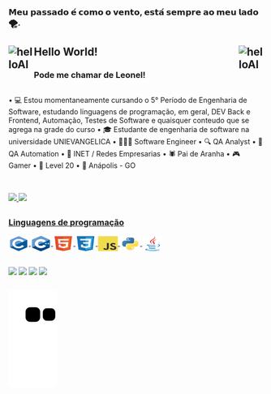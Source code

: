 <h3> 𝗠𝗲𝘂 𝗽𝗮𝘀𝘀𝗮𝗱𝗼 𝗲́ 𝗰𝗼𝗺𝗼 𝗼 𝘃𝗲𝗻𝘁𝗼, 𝗲𝘀𝘁𝗮́ 𝘀𝗲𝗺𝗽𝗿𝗲 𝗮𝗼 𝗺𝗲𝘂 𝗹𝗮𝗱𝗼 🌪️.
 
## Hello World! <img align="left" alt="helloAle" height="50" width="50" src="https://media.giphy.com/media/l2JI9STocBUNT3zA4/giphy.gif"> <img align="right" alt="helloAle" height="50" width="50" src="https://media.giphy.com/media/l2JI9STocBUNT3zA4/giphy.gif"> 
 
<h3> Pode me chamar de Leonel! </h3>

##

•	💻 Estou momentaneamente cursando o 5° Período de Engenharia de Software, estudando linguagens de programação, em geral, DEV Back e Frontend, Automação, Testes de Software e quaisquer conteudo que se agrega na grade do curso
•	🎓 Estudante de engenharia de software na universidade UNIEVANGELICA
•	👨🏻‍💻 Software Engineer
•	🔍 QA Analyst
•	🤖 QA Automation
•	💼 INET / Redes Empresarias
•	🕷  Pai de Aranha
•	🎮 Gamer
•	🏮 Level 20
•	📍  Anápolis - GO

##

 <div align="left">
   <a href="https://github.com/helloLeo"> <br>
    <img height="160em" src="https://github-readme-stats.vercel.app/api?username=helloLeo&show_icons=true&theme=nord&include_all_commits=true&count_private=true"/>
    <img height="160em" src="https://github-readme-stats.vercel.app/api/top-langs/?username=helloLeo&layout=compact&langs_count=7&theme=nord"/>
 </div> 
   
 ##
 <div align="left">
 <h3> Linguagens de programação </h3>
   <div style="display: inline_block">
    <img align="center" alt="ale-C" height="30" width="40" src="https://raw.githubusercontent.com/devicons/devicon/master/icons/c/c-original.svg">
    <img align="center" alt="ale-cplusplus" height="30" width="40" src="https://raw.githubusercontent.com/devicons/devicon/master/icons/cplusplus/cplusplus-original.svg">
    <img align="center" alt="ale-HTML" height="30" width="40" src="https://raw.githubusercontent.com/devicons/devicon/master/icons/html5/html5-original.svg">
    <img align="center" alt="ale-CSS" height="30" width="40" src="https://raw.githubusercontent.com/devicons/devicon/master/icons/css3/css3-original.svg">
    <img align="center" alt="ale-js" height="30" width="40" src="https://raw.githubusercontent.com/devicons/devicon/master/icons/javascript/javascript-original.svg">
    <img align="center" alt="ale-py" height="30" width="40" src="https://raw.githubusercontent.com/devicons/devicon/master/icons/python/python-original.svg">
    <img align="center" alt="ale-java" height="30" width="40" src="https://raw.githubusercontent.com/devicons/devicon/master/icons/java/java-original.svg">

  </div>  
  
  ##
   <div>
        <div align="left">
        <a text align="left" href = "mailto:DouglasLuis2017@outlook.com.br">
         <img align="center" src="https://img.shields.io/badge/-Gmail-%23333?style=for-the-badge&logo=gmail&logoColor=white"   target="_blank"></a>
        <a text align="left" href="https://www.linkedin.com/in/douglas-leonel-482029209/" target="_blank">
         <img align="center" src="https://img.shields.io/badge/-LinkedIn-%230077B5?style=for-the-badge&logo=linkedin&logoColor=white" target="_blank"></a> 
        <a href="https://discord.gg/63embghu" target="_blank">
         <img align="center" src="https://img.shields.io/badge/Discord-7289DA?style=for-the-badge&logo=discord&logoColor=white" target="_blank"></a> 
        <a href="https://www.instagram.com/leonelzind_/" target="_blank">
         <img align="center" src="https://img.shields.io/badge/-Instagram-%23E4405F?style=for-the-badge&logo=instagram&logoColor=white"     target="_blank"></a>
         </div>
    </div>

 ##
 
 ![Snake animation](https://github.com/helloAle/helloAle/blob/output/github-contribution-grid-snake.svg)
